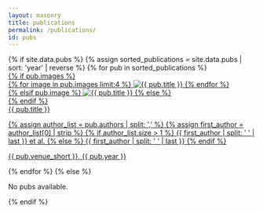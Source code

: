 ```yaml
---
layout: masonry
title: publications
permalink: /publications/
id: pubs
---
```


<div class="pubs-list" style="margin:0 auto;">
{% if site.data.pubs %}
  {% assign sorted_publications = site.data.pubs | sort: 'year' | reverse %}
  {% for pub in sorted_publications %}
  <div class="pub-item">
     <a href="{{ pub.url | relative_url }}" class="pub-image-link">
        <div class="pub-image">
           {% if pub.images %}
           <div class="pub-image-gallery">
             {% for image in pub.images limit:4 %}
             <img src="{{ '/assets/images/projects/' | append: image | relative_url }}" alt="{{ pub.title }}">
             {% endfor %}
           </div>
           {% elsif pub.image %}
           <img src="{{ '/assets/images/projects/' | append: pub.image | relative_url }}" alt="{{ pub.title }}">
           {% else %}
           <div class="placeholder-image"></div>
           {% endif %}
        </div>
     </a>
     <a href="{{ pub.url | relative_url }}" class="pub-content">
        <div class="pub-header">
           <div class="pub-title">{{ pub.title }}</div>
           <p class="pub-authors">
             {% assign author_list = pub.authors | split: ',' %}
             {% assign first_author = author_list[0] | strip %}
             {% if author_list.size > 1 %}
               {{ first_author | split: ' ' | last }} et al.
             {% else %}
               {{ first_author | split: ' ' | last }}
             {% endif %}
           </p>
           <p class="pub-venue">{{ pub.venue_short }}, {{ pub.year }}</p>
        </div>
     </a>
  </div>
  {% endfor %}
{% else %}
  <p>No pubs available.</p>
{% endif %}
</div>

<script>
document.addEventListener('DOMContentLoaded', function() {
  const copyTriggers = document.querySelectorAll('.copy-trigger');
  
  copyTriggers.forEach(trigger => {
    trigger.addEventListener('click', function() {
      const citation = this.getAttribute('data-citation');
      navigator.clipboard.writeText(citation)
        .then(() => {
          // Visual feedback
          this.classList.add('copied');
          setTimeout(() => {
            this.classList.remove('copied');
          }, 1500);
        })
        .catch(err => {
          console.error('Failed to copy: ', err);
        });
    });
  });
});

document.addEventListener('DOMContentLoaded', function() {
   const filterButtons = document.querySelectorAll('.filter-btn');
   const pubs = document.querySelectorAll('.pub-item');
   
   filterButtons.forEach(button => {
   button.addEventListener('click', function() {
      const filter = this.getAttribute('data-filter');
      
      // Remove active class from all buttons
      filterButtons.forEach(btn => {
         btn.classList.remove('active');
      });
      
      // Add active class to clicked button
      this.classList.add('active');
      
      // Filter pubs
      pubs.forEach(project => {
         if (filter === 'all' || project.getAttribute('data-year') === filter) {
         project.style.display = 'flex';
         } else {
         project.style.display = 'none';
         }
      });
   });
   });
});

document.addEventListener('DOMContentLoaded', function() {
  var grid = document.querySelector('.pubs-list');
  if (grid) {
    new Masonry(grid, {
      itemSelector: '.pub-item',
      columnWidth: '.pub-item',
      percentPosition: true,
      gutter: 16
    });
  }
});
</script>